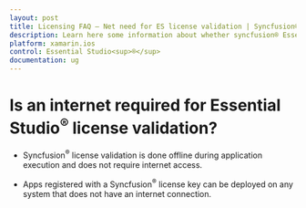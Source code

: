 ```yaml
---
layout: post
title: Licensing FAQ – Net need for ES license validation | Syncfusion®
description: Learn here some information about whether syncfusion® Essential Studio® license validation needs internet conncetion.
platform: xamarin.ios
control: Essential Studio<sup>®</sup>
documentation: ug
---
```


# Is an internet required for Essential Studio<sup>®</sup> license validation?

* Syncfusion<sup>®</sup> license validation is done offline during application execution and does not require internet access. 

* Apps registered with a Syncfusion<sup>®</sup> license key can be deployed on any system that does not have an internet connection.